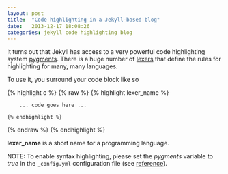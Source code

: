 ```yaml
---
layout: post
title:  "Code highlighting in a Jekyll-based blog"
date:   2013-12-17 18:08:26
categories: jekyll code highlighting blog
---
```


It turns out that Jekyll has access to a very powerful code highlighting system
[pygments](http://pygments.org/). There is a huge number of [lexers](http://pygments.org/docs/lexers/)
that define the rules for highlighting for many, many languages.

To use it, you surround your code block like so

{% highlight c %}
{% raw %}
    {% highlight lexer_name %}

        ... code goes here ...

    {% endhighlight %}
{% endraw %}
{% endhighlight %}

**lexer_name** is a short name for a programming language.

NOTE: To enable syntax highlighting, please set the *pygments* variable to
*true* in the `_config.yml` configuration file (see
[reference](http://jekyllrb.com/docs/templates/)).
